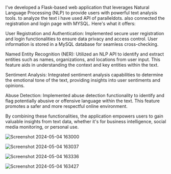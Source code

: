 I've developed a Flask-based web application that leverages Natural Language Processing (NLP) to provide users with powerful text analysis tools. to analyze the text i have used API of paralleldots. also connected the registration and login page with MYSQL.
Here's what it offers:

User Registration and Authentication:
Implemented secure user registration and login functionalities to ensure data privacy and access control.
User information is stored in a MySQL database for seamless cross-checking.

Named Entity Recognition (NER): 
Utilized an NLP API to identify and extract entities such as names, organizations, and locations from user input. 
This feature aids in understanding the context and key entities within the text.

Sentiment Analysis: Integrated sentiment analysis capabilities to determine the emotional tone of the text, providing insights into user sentiments and opinions.

Abuse Detection: Implemented abuse detection functionality to identify and flag potentially abusive or offensive language within the text. This feature promotes a safer and more respectful online environment.

By combining these functionalities, the application empowers users to gain valuable insights from text data, whether it's for business intelligence, social media monitoring, or personal use.

![Screenshot 2024-05-04 163000](https://github.com/sanjaychauhan001/NLP-service-web-app/assets/131572534/8ade4b8e-c3f7-406c-b41d-2c11d59478a3)

![Screenshot 2024-05-04 163037](https://github.com/sanjaychauhan001/NLP-service-web-app/assets/131572534/440d2181-9d27-4e25-89d1-286eb83f36ce)


![Screenshot 2024-05-04 163336](https://github.com/sanjaychauhan001/NLP-service-web-app/assets/131572534/8fefbc39-26e2-40e1-8a8d-3d022163e3d1)


![Screenshot 2024-05-04 163427](https://github.com/sanjaychauhan001/NLP-service-web-app/assets/131572534/9bbf5e5d-f632-4a0a-92c0-f3850992c85e)
